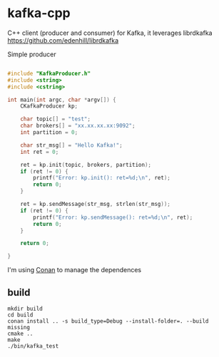 # kafka-cpp
C++ client (producer and consumer) for Kafka, it leverages librdkafka https://github.com/edenhill/librdkafka

Simple producer

```c++

#include "KafkaProducer.h"
#include <string>
#include <cstring>

int main(int argc, char *argv[]) {
    CKafkaProducer kp;

    char topic[] = "test";
    char brokers[] = "xx.xx.xx.xx:9092";
    int partition = 0;

    char str_msg[] = "Hello Kafka!";
    int ret = 0;

    ret = kp.init(topic, brokers, partition);
    if (ret != 0) {
        printf("Error: kp.init(): ret=%d;\n", ret);
        return 0;
    }

    ret = kp.sendMessage(str_msg, strlen(str_msg));
    if (ret != 0) {
        printf("Error: kp.sendMessage(): ret=%d;\n", ret);
        return 0;
    }

    return 0;

}

```

I'm using [Conan](https://conan.io/) to manage the dependences

## build

```
mkdir build
cd build
conan install .. -s build_type=Debug --install-folder=. --build missing
cmake ..
make
./bin/kafka_test
```

